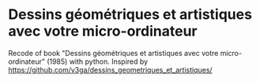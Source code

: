 # Dessins géométriques et artistiques avec votre micro-ordinateur
Recode of book "Dessins géométriques et artistiques avec votre micro-ordinateur" (1985) with python. Inspired by https://github.com/v3ga/dessins_geometriques_et_artistiques/
